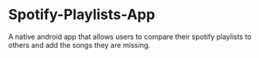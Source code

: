 # Spotify-Playlists-App
A native android app that allows users to compare their spotify playlists to others and add the songs they are missing.

